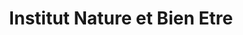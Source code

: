 ---
title: "Institut Nature et Bien Etre"
url: /bantzenheim/institut-nature-et-bien-etre/
shop: Kosmetik
---